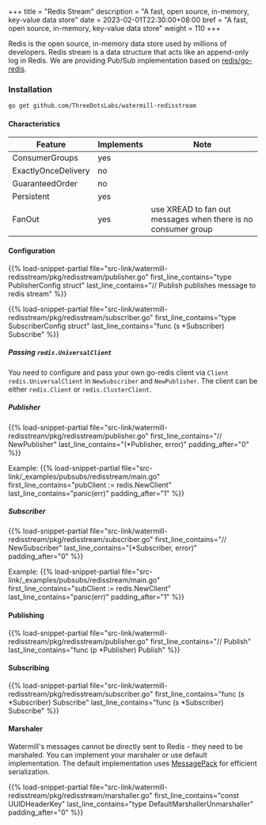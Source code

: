 +++
title = "Redis Stream"
description = "A fast, open source, in-memory, key-value data store"
date = 2023-02-01T22:30:00+08:00
bref = "A fast, open source, in-memory, key-value data store"
weight = 110
+++

Redis is the open source, in-memory data store used by millions of developers. Redis stream is a data structure that acts like an append-only log in Redis. We are providing Pub/Sub implementation based on [redis/go-redis](https://github.com/redis/go-redis).

### Installation

```bash
go get github.com/ThreeDotsLabs/watermill-redisstream
```

#### Characteristics

| Feature | Implements | Note |
| ------- | ---------- | ---- |
| ConsumerGroups | yes | |
| ExactlyOnceDelivery | no | |
| GuaranteedOrder | no | |
| Persistent | yes | |
| FanOut | yes | use XREAD to fan out messages when there is no consumer group |

#### Configuration
{{% load-snippet-partial file="src-link/watermill-redisstream/pkg/redisstream/publisher.go" first_line_contains="type PublisherConfig struct" last_line_contains="// Publish publishes message to redis stream" %}}

{{% load-snippet-partial file="src-link/watermill-redisstream/pkg/redisstream/subscriber.go" first_line_contains="type SubscriberConfig struct" last_line_contains="func (s *Subscriber) Subscribe" %}}

##### Passing `redis.UniversalClient`

You need to configure and pass your own go-redis client via `Client redis.UniversalClient` in `NewSubscriber` and `NewPublisher`. The client can be either `redis.Client` or `redis.ClusterClient`.

##### Publisher
{{% load-snippet-partial file="src-link/watermill-redisstream/pkg/redisstream/publisher.go" first_line_contains="// NewPublisher" last_line_contains="(*Publisher, error)" padding_after="0" %}}

Example:
{{% load-snippet-partial file="src-link/_examples/pubsubs/redisstream/main.go" first_line_contains="pubClient := redis.NewClient" last_line_contains="panic(err)" padding_after="1" %}}


##### Subscriber
{{% load-snippet-partial file="src-link/watermill-redisstream/pkg/redisstream/subscriber.go" first_line_contains="// NewSubscriber" last_line_contains="(*Subscriber, error)" padding_after="0" %}}

Example:
{{% load-snippet-partial file="src-link/_examples/pubsubs/redisstream/main.go" first_line_contains="subClient := redis.NewClient" last_line_contains="panic(err)" padding_after="1" %}}


#### Publishing

{{% load-snippet-partial file="src-link/watermill-redisstream/pkg/redisstream/publisher.go" first_line_contains="// Publish" last_line_contains="func (p *Publisher) Publish" %}}

#### Subscribing

{{% load-snippet-partial file="src-link/watermill-redisstream/pkg/redisstream/subscriber.go" first_line_contains="func (s *Subscriber) Subscribe" last_line_contains="func (s *Subscriber) Subscribe" %}}

#### Marshaler

Watermill's messages cannot be directly sent to Redis - they need to be marshaled. You can implement your marshaler or use default implementation. The default implementation uses [MessagePack](https://msgpack.org/index.html) for efficient serialization.

{{% load-snippet-partial file="src-link/watermill-redisstream/pkg/redisstream/marshaller.go" first_line_contains="const UUIDHeaderKey" last_line_contains="type DefaultMarshallerUnmarshaller" padding_after="0" %}}
